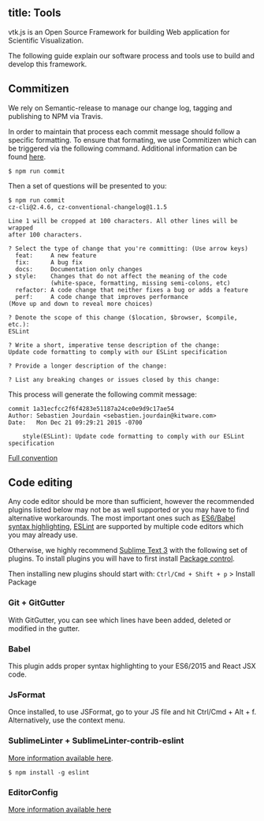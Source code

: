 title: Tools
---

vtk.js is an Open Source Framework for building Web application for Scientific Visualization.

The following guide explain our software process and tools use to build and develop this framework.

## Commitizen

We rely on Semantic-release to manage our change log, tagging and publishing
to NPM via Travis.

In order to maintain that process each commit message should follow a specific
formatting. To ensure that formating, we use Commitizen which can be triggered
via the following command. Additional information can be found
[here](https://gist.github.com/stephenparish/9941e89d80e2bc58a153).

    $ npm run commit

Then a set of questions will be presented to you:

    $ npm run commit
    cz-cli@2.4.6, cz-conventional-changelog@1.1.5

    Line 1 will be cropped at 100 characters. All other lines will be wrapped
    after 100 characters.

    ? Select the type of change that you're committing: (Use arrow keys)
      feat:     A new feature
      fix:      A bug fix
      docs:     Documentation only changes
    ❯ style:    Changes that do not affect the meaning of the code
                (white-space, formatting, missing semi-colons, etc)
      refactor: A code change that neither fixes a bug or adds a feature
      perf:     A code change that improves performance
    (Move up and down to reveal more choices)

    ? Denote the scope of this change ($location, $browser, $compile, etc.):
    ESLint

    ? Write a short, imperative tense description of the change:
    Update code formatting to comply with our ESLint specification

    ? Provide a longer description of the change:

    ? List any breaking changes or issues closed by this change:

This process will generate the following commit message:

    commit 1a31ecfcc2f6f4283e51187a24ce0e9d9c17ae54
    Author: Sebastien Jourdain <sebastien.jourdain@kitware.com>
    Date:   Mon Dec 21 09:29:21 2015 -0700

        style(ESLint): Update code formatting to comply with our ESLint specification


[Full convention](https://gist.github.com/stephenparish/9941e89d80e2bc58a153)

## Code editing

Any code editor should be more than sufficient, however the recommended plugins listed below may not be as well supported or you may have to find alternative workarounds. The most important ones such as [ES6/Babel syntax highlighting](https://babeljs.io/docs/editors), [ESLint](http://eslint.org/docs/user-guide/integrations) are supported by multiple code editors which you may already use.

Otherwise, we highly recommend [Sublime Text 3](http://www.sublimetext.com) with the following set of plugins.
To install plugins you will have to first install [Package control](https://packagecontrol.io/installation).

Then installing new plugins should start with: `Ctrl/Cmd + Shift + p` > Install Package

### Git + GitGutter

With GitGutter, you can see which lines have been added, deleted or modified in the gutter.

### Babel

This plugin adds proper syntax highlighting to your ES6/2015 and React JSX code.

### JsFormat

Once installed, to use JSFormat, go to your JS file and hit Ctrl/Cmd + Alt + f. Alternatively, use the context menu.

### SublimeLinter + SublimeLinter-contrib-eslint

[More information available here](https://github.com/roadhump/SublimeLinter-eslint).

    $ npm install -g eslint

### EditorConfig

[More information available here](https://github.com/sindresorhus/editorconfig-sublime#readme)

<script>
  (function(i,s,o,g,r,a,m){i['GoogleAnalyticsObject']=r;i[r]=i[r]||function(){
  (i[r].q=i[r].q||[]).push(arguments)},i[r].l=1*new Date();a=s.createElement(o),
  m=s.getElementsByTagName(o)[0];a.async=1;a.src=g;m.parentNode.insertBefore(a,m)
  })(window,document,'script','https://www.google-analytics.com/analytics.js','ga');

  ga('create', 'UA-90338862-1', 'auto');
  ga('send', 'pageview');

</script>
